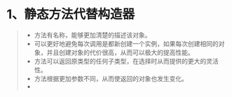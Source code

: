 # 1、静态方法代替构造器

> * 方法有名称，能够更加清楚的描述该对象。
> * 可以更好地避免每次调用是都新创建一个实例，如果每次创建相同的对象，并且创建对象的代价很高，从而可以极大的提高性能。
> * 方法可以返回原类型的任何子类型，在选择时从而提供的更大的灵活性。
> * 方法根据更加参数不同，从而使返回的对象也发生变化。
> * 
